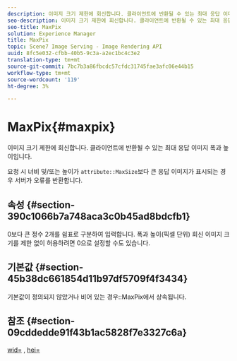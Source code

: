 ```yaml
---
description: 이미지 크기 제한에 회신합니다. 클라이언트에 반환될 수 있는 최대 응답 이미지 폭과 높이입니다.
seo-description: 이미지 크기 제한에 회신합니다. 클라이언트에 반환될 수 있는 최대 응답 이미지 폭과 높이입니다.
seo-title: MaxPix
solution: Experience Manager
title: MaxPix
topic: Scene7 Image Serving - Image Rendering API
uuid: 8fc5e032-cfbb-40b5-9c3a-a2ec1bc4c3e2
translation-type: tm+mt
source-git-commit: 7bc7b3a86fbcdc57cfdc31745fae3afc06e44b15
workflow-type: tm+mt
source-wordcount: '119'
ht-degree: 3%

---
```



# MaxPix{#maxpix}

이미지 크기 제한에 회신합니다. 클라이언트에 반환될 수 있는 최대 응답 이미지 폭과 높이입니다.

요청 시 너비 및/또는 높이가 `attribute::MaxSize`보다 큰 응답 이미지가 표시되는 경우 서버가 오류를 반환합니다.

## 속성 {#section-390c1066b7a748aca3c0b45ad8bdcfb1}

0보다 큰 정수 2개를 쉼표로 구분하여 입력합니다. 폭과 높이(픽셀 단위) 회신 이미지 크기를 제한 없이 허용하려면 0으로 설정할 수도 있습니다.

## 기본값 {#section-45b38dc661854d11b97df5709f4f3434}

기본값이 정의되지 않았거나 비어 있는 경우::MaxPix에서 상속됩니다.

## 참조 {#section-09cddedde91f43b1ac5828f7e3327c6a}

[wid=](../../../../../ir-api/http-protocol/image-rendering-api-ref/c-ir-http-protocol-ref/c-ir-http-protocol-command-reference/r-ir-wid.md#reference-b7e691b0624941168c94b2749ae233ec) ,  [hei=](../../../../../ir-api/http-protocol/image-rendering-api-ref/c-ir-http-protocol-ref/c-ir-http-protocol-command-reference/r-ir-hei.md#reference-1c08f60365a94417a39867c09cac5478)
